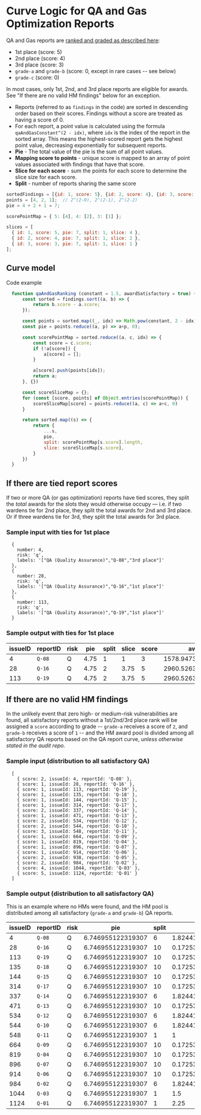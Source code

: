 # Curve Logic for QA and Gas Optimization Reports

QA and Gas reports are [ranked and graded as described here](https://docs.code4rena.com/awarding/incentive-model-and-awards#ranks-for-qa-and-gas-reports): 
- 1st place (score: 5)
- 2nd place (score: 4)
- 3rd place (score: 3)
- `grade-a` and `grade-b` (score: 0, except in rare cases -- see below)
- `grade-c` (score: 0)

In most cases, only 1st, 2nd, and 3rd place reports are eligible for awards. See "If there are no valid HM findings" below for an exception.

- Reports (referred to as `findings` in the code) are sorted in descending order based on their scores. Findings without a score are treated as having a score of 0.
- For each report, a point value is calculated using the formula `qaAndGasConstant^(2 - idx)`, where `idx` is the index of the report in the sorted array. This means the highest-scored report gets the highest point value, decreasing exponentially for subsequent reports.
- **Pie** - The total value of the pie is the sum of all point values.
- **Mapping score to points** - unique score is mapped to an array of point values associated with findings that have that score.
- **Slice for each score** - sum the points for each score to determine the slice size for each score.
- **Split** - number of reports sharing the same score

```js
sortedFindings = [{id: 1, score: 5}, {id: 2, score: 4}, {id: 3, score: 3}];
points = [4, 2, 1];  // 2^(2-0), 2^(2-1), 2^(2-2)
pie = 4 + 2 + 1 = 7;

scorePointMap = { 5: [4], 4: [2], 3: [1] };

slices = [
  { id: 1, score: 5, pie: 7, split: 1, slice: 4 },
  { id: 2, score: 4, pie: 7, split: 1, slice: 2 },
  { id: 3, score: 3, pie: 7, split: 1, slice: 1 }
];
```

## Curve model

Code example
```javascript
  function qaAndGasRanking (constant = 1.5, awardSatisfactory = true) {
      const sorted = findings.sort((a, b) => {
          return b.score - a.score;
      });

      const points = sorted.map((_, idx) => Math.pow(constant, 2 - idx));
      const pie = points.reduce((a, p) => a+p, 0);

      const scorePointMap = sorted.reduce((a, c, idx) => {
          const score = c.score;
          if (!a[score]) {
              a[score] = [];
          }

          a[score].push(points[idx]);
          return a;
      }, {})

      const scoreSliceMap = {};
      for (const [score, points] of Object.entries(scorePointMap)) {
          scoreSliceMap[score] = points.reduce((a, c) => a+c, 0)
      }

      return sorted.map((s) => {
          return {
              ...s,
              pie,
              split: scorePointMap[s.score].length,
              slice: scoreSliceMap[s.score],
          }
      })
  }
```

## If there are tied report scores

If two or more QA (or gas optimization) reports have tied scores, they split the _total_ awards for the slots they would otherwise occupy — i.e. if two wardens tie for 2nd place, they split the total awards for 2nd and 3rd place. Or if three wardens tie for 3rd, they split the total awards for 3rd place.

### Sample input with ties for 1st place

```
  {
    number: 4,
    risk: 'q',
    labels: '["QA (Quality Assurance)","Q-08","3rd place"]'
  },
  {
    number: 28,
    risk: 'q',
    labels: '["QA (Quality Assurance)","Q-16","1st place"]'
  },
  {
    number: 113,
    risk: 'q',
    labels: '["QA (Quality Assurance)","Q-19","1st place"]'
  }
```

### Sample output with ties for 1st place

| issueID | reportID | risk | pie | split | slice | score | award | 
| ------- | -------- | ---- | --- | ----- | ----- | ----- | ----- |
|  4 | `Q-08 ` | Q | 4.75 | 1 | 1 | 3 | 1578.9473684210525 |
| 28 | `Q-16 ` | Q | 4.75 | 2 | 3.75 | 5 | 2960.5263157894738 |
| 113 | `Q-19 ` | Q | 4.75 | 2 | 3.75 | 5 | 2960.5263157894738 |

## If there are no valid HM findings

In the unlikely event that zero high- or medium-risk vulnerabilities are found, all satisfactory reports without a 1st/2nd/3rd place rank will be assigned a `score` according to grade -- `grade-a` receives a score of `2`, and `grade-b` receives a score of `1` -- and the HM award pool is divided among all satisfactory QA reports based on the QA report curve, *unless otherwise stated in the audit repo.* 

### Sample input (distribution to all satisfactory QA)

```
  [
    { score: 2, issueId: 4, reportId: 'Q-08' },
    { score: 1, issueId: 28, reportId: 'Q-16' },
    { score: 1, issueId: 113, reportId: 'Q-19' },
    { score: 1, issueId: 135, reportId: 'Q-18' },
    { score: 1, issueId: 144, reportId: 'Q-15' },
    { score: 1, issueId: 314, reportId: 'Q-17' },
    { score: 2, issueId: 337, reportId: 'Q-14' },
    { score: 1, issueId: 471, reportId: 'Q-13' },
    { score: 2, issueId: 534, reportId: 'Q-12' },
    { score: 2, issueId: 544, reportId: 'Q-10' },
    { score: 3, issueId: 548, reportId: 'Q-11' },
    { score: 1, issueId: 664, reportId: 'Q-09' },
    { score: 1, issueId: 819, reportId: 'Q-04' },
    { score: 1, issueId: 896, reportId: 'Q-07' },
    { score: 1, issueId: 914, reportId: 'Q-06' },
    { score: 2, issueId: 938, reportId: 'Q-05' },
    { score: 2, issueId: 984, reportId: 'Q-02' },
    { score: 4, issueId: 1044, reportId: 'Q-03' },
    { score: 5, issueId: 1124, reportId: 'Q-01' }
  ]
```

### Sample output (distribution to all satisfactory QA)

This is an example where no HMs were found, and the HM pool is distributed among all satisfactory (`grade-a` and `grade-b`) QA reports. 

| issueID | reportID | risk | pie | split | slice | score | award | 
| ------- | -------- | ---- | --- | ----- | ----- | ----- | ----- |
| 4 | `Q-08` | Q | 6.746955122319307 | 6 | 1.824417009602195 | 2 | 2478.7214802565936 |
| 28 | `Q-16` | Q | 6.746955122319307 | 10 | 0.17253811271711028 | 1 | 140.65005661663508 |
| 113 | `Q-19` | Q | 6.746955122319307 | 10 | 0.17253811271711028 | 1 | 140.65005661663508 |
| 135 | `Q-18` | Q | 6.746955122319307 | 10 | 0.17253811271711028 | 1 | 140.65005661663508 |
| 144 | `Q-15` | Q | 6.746955122319307 | 10 | 0.17253811271711028 | 1 | 140.65005661663508 |
| 314 | `Q-17` | Q | 6.746955122319307 | 10 | 0.17253811271711028 | 1 | 140.65005661663508 |
| 337 | `Q-14` | Q | 6.746955122319307 | 6 | 1.824417009602195 | 2 | 2478.7214802565936 |
| 471 | `Q-13` | Q | 6.746955122319307 | 10 | 0.17253811271711028 | 1 | 140.65005661663508 |
| 534 | `Q-12` | Q | 6.746955122319307 | 6 | 1.824417009602195 | 2 | 2478.7214802565936 |
| 544 | `Q-10` | Q | 6.746955122319307 | 6 | 1.824417009602195 | 2 | 2478.7214802565936 |
| 548 | `Q-11` | Q | 6.746955122319307 | 1 | 1 | 3 | 8151.825379430331 |
| 664 | `Q-09` | Q | 6.746955122319307 | 10 | 0.17253811271711028 | 1 | 140.65005661663508 |
| 819 | `Q-04` | Q | 6.746955122319307 | 10 | 0.17253811271711028 | 1 | 140.65005661663508 |
| 896 | `Q-07` | Q | 6.746955122319307 | 10 | 0.17253811271711028 | 1 | 140.65005661663508 |
| 914 | `Q-06` | Q | 6.746955122319307 | 10 | 0.17253811271711028 | 1 | 140.65005661663508 |
| 984 | `Q-02` | Q | 6.746955122319307 | 6 | 1.824417009602195 | 2 | 2478.7214802565936 |
| 1044 | `Q-03` | Q | 6.746955122319307 | 1 | 1.5 | 4 | 12227.738069145495 |
| 1124 | `Q-01` | Q | 6.746955122319307 | 1 | 2.25 | 5 | 18341.60710371824 |